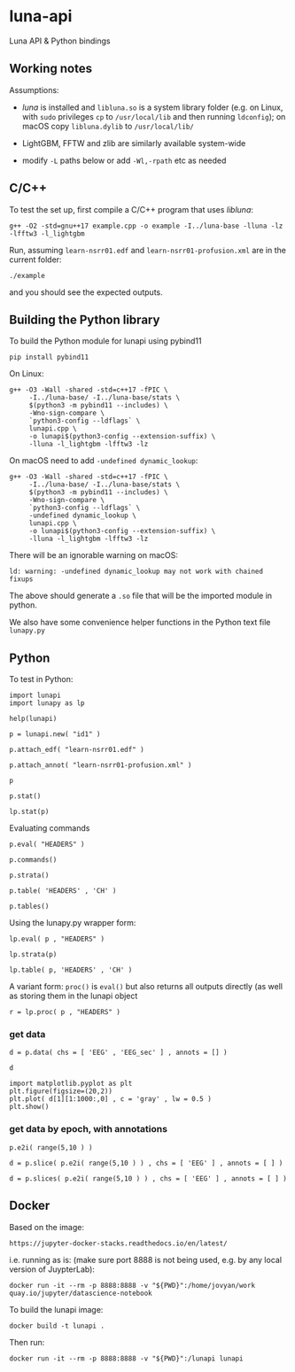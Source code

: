 # luna-api

Luna API &amp; Python bindings

## Working notes

Assumptions:

 - _luna_ is installed and `libluna.so` is a system library folder
   (e.g. on Linux, with `sudo` privileges `cp` to `/usr/local/lib` and
   then running `ldconfig`);  on macOS copy `libluna.dylib` to `/usr/local/lib/` 

 - LightGBM, FFTW and zlib are similarly available system-wide

 - modify `-L` paths below or add `-Wl,-rpath` etc as needed
 

## C/C++

To test the set up, first compile a C/C++ program that uses _libluna_: 

```
g++ -O2 -std=gnu++17 example.cpp -o example -I../luna-base -lluna -lz -lfftw3 -l_lightgbm
```

Run, assuming `learn-nsrr01.edf` and `learn-nsrr01-profusion.xml` are in the current folder:

```
./example
```

and you should see the expected outputs.


## Building the Python library

To build the Python module for lunapi using pybind11

```
pip install pybind11
```

On Linux:
```
g++ -O3 -Wall -shared -std=c++17 -fPIC \
     -I../luna-base/ -I../luna-base/stats \
     $(python3 -m pybind11 --includes) \
     -Wno-sign-compare \
     `python3-config --ldflags` \
     lunapi.cpp \
     -o lunapi$(python3-config --extension-suffix) \
     -lluna -l_lightgbm -lfftw3 -lz
```

On macOS need to add `-undefined dynamic_lookup`:
```
g++ -O3 -Wall -shared -std=c++17 -fPIC \
     -I../luna-base/ -I../luna-base/stats \
     $(python3 -m pybind11 --includes) \
     -Wno-sign-compare \
     `python3-config --ldflags` \
     -undefined dynamic_lookup \
     lunapi.cpp \
     -o lunapi$(python3-config --extension-suffix) \
     -lluna -l_lightgbm -lfftw3 -lz
```

There will be an ignorable warning on macOS:
```
ld: warning: -undefined dynamic_lookup may not work with chained fixups
```

The above should generate a `.so` file that will be the imported module in python.

We also have some convenience helper functions in the Python text file `lunapy.py`


## Python

To test in Python:
```
import lunapi 
import lunapy as lp

help(lunapi)

p = lunapi.new( "id1" )

p.attach_edf( "learn-nsrr01.edf" )

p.attach_annot( "learn-nsrr01-profusion.xml" )

p

p.stat()

lp.stat(p)
```

Evaluating commands

```
p.eval( "HEADERS" )

p.commands()

p.strata()

p.table( 'HEADERS' , 'CH' ) 

p.tables()
```

Using the lunapy.py wrapper form:

```
lp.eval( p , "HEADERS" ) 

lp.strata(p)

lp.table( p, 'HEADERS' , 'CH' )
```

A variant form: `proc()` is `eval()` but also returns all outputs directly (as well as storing them
in the lunapi object
```
r = lp.proc( p , "HEADERS" )
```

### get data

```
d = p.data( chs = [ 'EEG' , 'EEG_sec' ] , annots = [] )

d

import matplotlib.pyplot as plt
plt.figure(figsize=(20,2))
plt.plot( d[1][1:1000:,0] , c = 'gray' , lw = 0.5 )
plt.show()
```

### get data by epoch, with annotations

```
p.e2i( range(5,10 ) )

d = p.slice( p.e2i( range(5,10 ) ) , chs = [ 'EEG' ] , annots = [ ] )

d = p.slices( p.e2i( range(5,10 ) ) , chs = [ 'EEG' ] , annots = [ ] )
```

## Docker

Based on the image:

```
https://jupyter-docker-stacks.readthedocs.io/en/latest/
```

i.e. running as is: (make sure port 8888 is not being used, e.g. by any local version of JuypterLab):

```
docker run -it --rm -p 8888:8888 -v "${PWD}":/home/jovyan/work quay.io/jupyter/datascience-notebook
```

To build the lunapi image:

```
docker build -t lunapi .
```

Then run:
```
docker run -it --rm -p 8888:8888 -v "${PWD}":/lunapi lunapi
```




